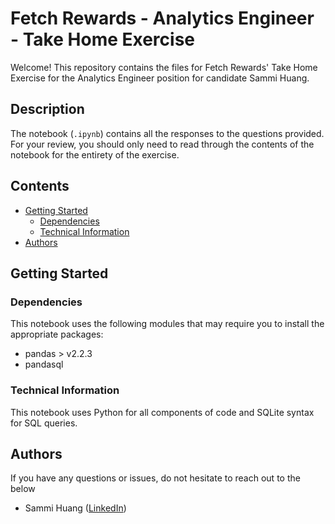 # Fetch Rewards - Analytics Engineer - Take Home Exercise

Welcome! This repository contains the files for Fetch Rewards' Take Home Exercise for the Analytics Engineer position for candidate Sammi Huang.

## Description

The notebook (`.ipynb`) contains all the responses to the questions provided. For your review, you should only need to read through the contents of the notebook for the entirety of the exercise.

## Contents
* [Getting Started](#getting-started)
	* [Dependencies](#dependencies)
	* [Technical Information](#technical-information)
* [Authors](#authors)

## Getting Started

### Dependencies

This notebook uses the following modules that may require you to install the appropriate packages:
- pandas > v2.2.3
- pandasql

### Technical Information

This notebook uses Python for all components of code and SQLite syntax for SQL queries.

## Authors

If you have any questions or issues, do not hesitate to reach out to the below
- Sammi Huang ([LinkedIn](https://www.linkedin.com/in/sammi-h/))
